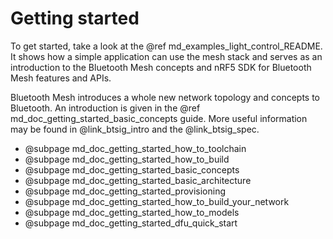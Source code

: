 # Getting started

To get started, take a look at the @ref md_examples_light_control_README. It shows how a simple
application can use the mesh stack and serves as an introduction to the Bluetooth Mesh concepts
and nRF5 SDK for Bluetooth Mesh features and APIs.

Bluetooth Mesh introduces a whole new network topology and concepts to Bluetooth. An introduction is
given in the @ref md_doc_getting_started_basic_concepts guide. More useful information may be found in
@link_btsig_intro and the @link_btsig_spec.


* @subpage md_doc_getting_started_how_to_toolchain
* @subpage md_doc_getting_started_how_to_build
* @subpage md_doc_getting_started_basic_concepts
* @subpage md_doc_getting_started_basic_architecture
* @subpage md_doc_getting_started_provisioning
* @subpage md_doc_getting_started_how_to_build_your_network
* @subpage md_doc_getting_started_how_to_models
* @subpage md_doc_getting_started_dfu_quick_start

